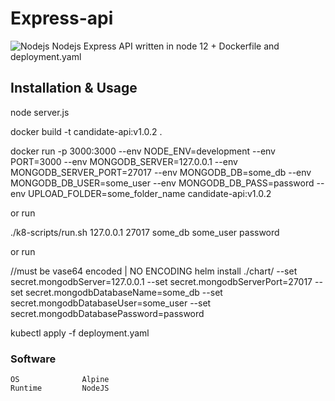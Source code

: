 # Express-api

![Nodejs](https://www.seeklogo.net/wp-content/uploads/2015/09/nodejs-logo-vector-download-200x200.jpg)
Nodejs Express API written in node 12 + Dockerfile and deployment.yaml

## Installation & Usage

node server.js

docker build -t candidate-api:v1.0.2 . 

docker run -p 3000:3000 --env NODE_ENV=development --env PORT=3000 --env MONGODB_SERVER=127.0.0.1 --env MONGODB_SERVER_PORT=27017 --env MONGODB_DB=some_db --env MONGODB_DB_USER=some_user --env MONGODB_DB_PASS=password --env UPLOAD_FOLDER=some_folder_name candidate-api:v1.0.2

or run 

./k8-scripts/run.sh 127.0.0.1 27017 some_db some_user password

or run

//must be vase64 encoded | NO ENCODING
helm install ./chart/ --set secret.mongodbServer=127.0.0.1 --set secret.mongodbServerPort=27017 --set secret.mongodbDatabaseName=some_db --set secret.mongodbDatabaseUser=some_user --set secret.mongodbDatabasePassword=password


kubectl apply -f deployment.yaml

### Software
    OS              Alpine
    Runtime         NodeJS
